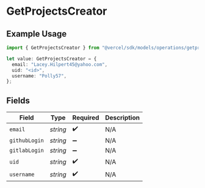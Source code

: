 # GetProjectsCreator

## Example Usage

```typescript
import { GetProjectsCreator } from "@vercel/sdk/models/operations/getprojects.js";

let value: GetProjectsCreator = {
  email: "Lacey.Hilpert45@yahoo.com",
  uid: "<id>",
  username: "Polly57",
};
```

## Fields

| Field              | Type               | Required           | Description        |
| ------------------ | ------------------ | ------------------ | ------------------ |
| `email`            | *string*           | :heavy_check_mark: | N/A                |
| `githubLogin`      | *string*           | :heavy_minus_sign: | N/A                |
| `gitlabLogin`      | *string*           | :heavy_minus_sign: | N/A                |
| `uid`              | *string*           | :heavy_check_mark: | N/A                |
| `username`         | *string*           | :heavy_check_mark: | N/A                |